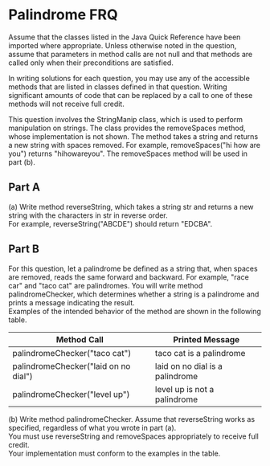 
# Palindrome FRQ 
Assume that the classes listed in the Java Quick Reference have been imported where appropriate.
Unless otherwise noted in the question, assume that parameters in method calls are not null and that 
methods are called only when their preconditions are satisfied.

In writing solutions for each question, you may use any of the accessible methods that are listed in 
classes defined in that question. Writing significant amounts of code that can be replaced by a call 
to one of these methods will not receive full credit.

This question involves the StringManip class, which is used to perform manipulation on strings.
The class provides the removeSpaces method, whose implementation is not shown. The method takes a 
string and returns a new string with spaces removed. For example, removeSpaces("hi how are you") 
returns "hihowareyou". The removeSpaces method will be used in part (b).

## Part A
(a) Write method reverseString, which takes a string str and returns a new string with the characters in str in reverse order.   
    For example, reverseString("ABCDE") should return "EDCBA".


## Part B
For this question, let a palindrome be defined as a string that, when spaces are removed, reads the same forward and backward. For example, "race car" and "taco cat" are palindromes. You will write method palindromeChecker, which determines whether a string is a palindrome and prints a message indicating the result.   
Examples of the intended behavior of the method are shown in the following table.  

| Method Call | Printed Message |
| ----------- | --------------- |
| palindromeChecker("taco cat") | taco cat is a palindrome | 
| palindromeChecker("laid on no dial") | laid on no dial is a palindrome | 
| palindromeChecker("level up") | level up is not a palindrome | 
 
(b) Write method palindromeChecker. Assume that reverseString works as specified, regardless of what you wrote in part (a).   
    You must use reverseString and removeSpaces appropriately to receive full credit.     
    Your implementation must conform to the examples in the table.  
